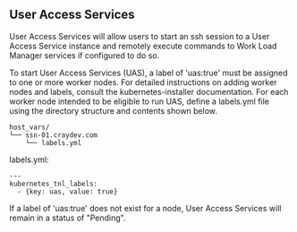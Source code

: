 User Access Services
----
User Access Services will allow users to start an ssh session to a User Access
Service instance and remotely execute commands to Work Load Manager services if
configured to do so.

To start User Access Services (UAS), a label of 'uas:true' must be assigned to
one or more worker nodes. For detailed instructions on adding worker nodes and labels,
consult the kubernetes-installer documentation. For each worker node intended to
be eligible to run UAS, define a labels.yml file using the directory structure
and contents shown below.

```
host_vars/
└── ssn-01.craydev.com
    └── labels.yml
```

labels.yml:
```
---
kubernetes_tnl_labels:
  - {key: uas, value: true}
```

If a label of 'uas:true' does not exist for a node, User Access Services will remain
in a status of "Pending".
